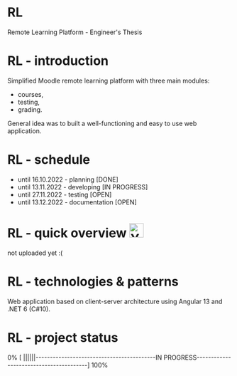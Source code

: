 # RL
Remote Learning Platform - Engineer's Thesis

# RL - introduction
Simplified Moodle remote learning platform with three main modules:
- courses,
- testing,
- grading.

General idea was to built a well-functioning and easy to use web application.

# RL - schedule
- until 16.10.2022 - planning [DONE]
- until 13.11.2022 - developing [IN PROGRESS]
- until 27.11.2022 - testing [OPEN]
- until 13.12.2022 - documentation [OPEN]

# RL - quick overview <a href="http://www.youtube.com/"><img src="https://upload.wikimedia.org/wikipedia/commons/thumb/0/09/YouTube_full-color_icon_%282017%29.svg/159px-YouTube_full-color_icon_%282017%29.svg.png" alt="Youtube icon, link to youtube video: WeeklyS - quick overview" width="32"></a>
not uploaded yet :(

# RL - technologies & patterns
Web application based on client-server architecture using Angular 13 and .NET 6 (C#10).

# RL - project status
0% [ ||||||------------------------------------------IN PROGRESS----------------------------------------] 100%
